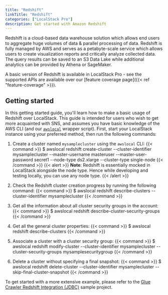 ```yaml
---
title: "Redshift"
linkTitle: "Redshift"
categories: ["LocalStack Pro"]
description: Get started with Amazon Redshift
---
```


Redshift is a cloud-based data warehouse solution which allows end users to aggregate huge volumes of data & parallel processing of data. Redshift is fully managed by AWS and serves as a petabyte-scale service which allows users to create visualization reports and critically analyze collected data. The query results can be saved to an S3 Data Lake while additional analytics can be provided by Athena or SageMaker.

A basic version of Redshift is available in LocalStack Pro - see the supported APIs are available over our [feature coverage page]({{< ref "feature-coverage" >}}).

## Getting started

In this getting started guide, you'll learn how to make a basic usage of Redshift over LocalStack. This guide is intended for users who wish to get more acquainted with SNS, and assumes you have basic knowledge of the AWS CLI (and our [`awslocal`](https://github.com/localstack/awscli-local) wrapper script). First, start your LocalStack instance using your preferred method, then run the following commands:

1. Create a cluster named `mysamplecluster` using the `awslocal` CLI:
   {{< command >}}
   $ awslocal redshift create-cluster --cluster-identifier mysamplecluster --master-username masteruser --master-user-password secret1 --node-type ds2.xlarge --cluster-type single-node
   {{< /command >}}
   {{< alert >}}
   **Note**: Redshift is essentially mocked in LocalStack alongside the node type. Hence while developing and testing locally, you can use any node type.
   {{< /alert >}}

2. Check the Redshift cluster creation progress by running the following command:
   {{< command >}}
   $ awslocal redshift describe-clusters --cluster-identifier mysamplecluster
   {{< /command >}}

3. Get all the information about all cluster security groups in the account:
   {{< command >}}
   $ awslocal redshift describe-cluster-security-groups
   {{< /command >}}

4. Get all the general cluster properties: 
   {{< command >}}
   $ awslocal redshift describe-clusters
   {{< /command >}}

5. Associate a cluster with a cluster security group:
   {{< command >}}
   $ awslocal redshift modify-cluster --cluster-identifier mysamplecluster --cluster-security-groups mysamplesecuritygroup
   {{< /command >}}

6. Delete a cluster without specifying a final snapshot:
   {{< command >}}
   $ awslocal redshift delete-cluster --cluster-identifier mysamplecluster --skip-final-cluster-snapshot
   {{< /command >}}

To get started with a more extensive example, please refer to the [Glue Crawler Redshift Integration (JDBC)](https://github.com/localstack/localstack-pro-samples/tree/master/glue-redshift-crawler) sample project.